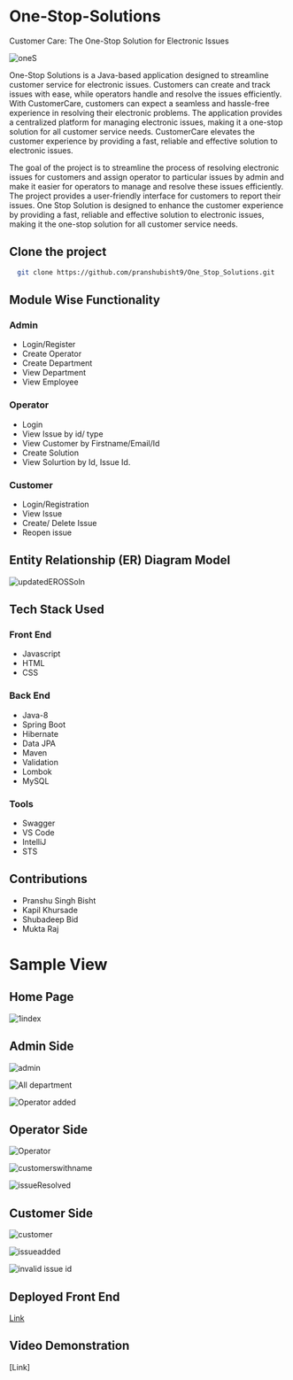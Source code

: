 # One-Stop-Solutions

Customer Care: The One-Stop Solution for Electronic Issues

![oneS](https://user-images.githubusercontent.com/106018070/215494145-d04ee39b-58cd-4af0-adc6-fa21444f4f49.png)


One-Stop Solutions is a Java-based application designed to streamline customer service for electronic issues. Customers can create and track issues with ease, while operators handle and resolve the issues efficiently. With CustomerCare, customers can expect a seamless and hassle-free experience in resolving their electronic problems. The application provides a centralized platform for managing electronic issues, making it a one-stop solution for all customer service needs. CustomerCare elevates the customer experience by providing a fast, reliable and effective solution to electronic issues.

The goal of the project is to streamline the process of resolving electronic issues for customers and assign operator to particular issues by admin and make it easier for operators to manage and resolve these issues efficiently. The project provides a user-friendly interface for customers to report their issues. One Stop Solution is designed to enhance the customer experience by providing a fast, reliable and effective solution to electronic issues, making it the one-stop solution for all customer service needs.

## Clone the project

```bash
  git clone https://github.com/pranshubisht9/One_Stop_Solutions.git
```

## Module Wise Functionality

### Admin 
* Login/Register
* Create Operator
* Create Department
* View Department
* View Employee

### Operator
* Login
* View Issue by id/ type
* View Customer by Firstname/Email/Id
* Create Solution
* View Solurtion by Id, Issue Id.

### Customer
* Login/Registration
* View Issue
* Create/ Delete Issue
* Reopen issue


## Entity Relationship (ER) Diagram Model

![updatedEROSSoln](https://user-images.githubusercontent.com/106018070/215487357-b4d5afda-0d99-4f13-836c-a3f3a59659a4.png)



## Tech Stack Used

### Front End
* Javascript
* HTML
* CSS

### Back End
* Java-8
* Spring Boot
* Hibernate
* Data JPA
* Maven
* Validation
* Lombok
* MySQL


### Tools
* Swagger
* VS Code
* IntelliJ
* STS

## Contributions

* Pranshu Singh Bisht
* Kapil Khursade
* Shubadeep Bid
* Mukta Raj

# Sample View

## Home Page
![1index](https://user-images.githubusercontent.com/106018070/215519358-e3e438d8-f496-4ea3-bef7-930021acdff1.png)

## Admin Side
![admin](https://user-images.githubusercontent.com/106018070/215519532-3f6e42de-8d8e-4fa8-b2bd-7c97562e3d3a.png)

![All department](https://user-images.githubusercontent.com/106018070/215520659-5cce0e18-8040-4d90-9c6b-b31b3d83969e.png)


![Operator added](https://user-images.githubusercontent.com/106018070/215520742-28528408-92de-479c-b830-8cd7c534d554.png)



## Operator Side
![Operator](https://user-images.githubusercontent.com/106018070/215519784-6dd4f37e-dfaa-43e4-90f1-04bd89560c0c.png)

![customerswithname](https://user-images.githubusercontent.com/106018070/215525636-64217104-2ec6-41f4-990b-0d2b163904c5.png)



![issueResolved](https://user-images.githubusercontent.com/106018070/215525683-87d3fd39-8944-4d31-8c57-af73b7c918d5.png)




## Customer Side
![customer](https://user-images.githubusercontent.com/106018070/215520056-fef14638-a4a6-45a8-a45b-8b8b28ac545f.png)

![issueadded](https://user-images.githubusercontent.com/106018070/215520127-4e6f6c5e-1a9f-4f28-bb36-6f82d23002ec.png)


![invalid issue id](https://user-images.githubusercontent.com/106018070/215525428-a78b5b4f-1654-4193-9bfd-ffa501717119.png)



## Deployed Front End

[Link](https://musical-treacle-054b23.netlify.app/)

## Video Demonstration

[Link]
